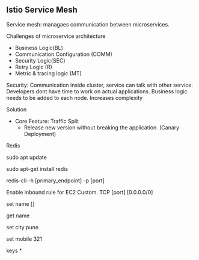 ## Istio Service Mesh

Service mesh: managaes communication between microservices.

Challenges of microservice architecture

- Business Logic(BL)
- Communication Configuration (COMM)
- Security Logic(SEC)
- Retry Logic (R)
- Metric & tracing logic (MT)

Security: Communication inside cluster, service can talk with other service. Developers dont have time to work on actual applications. Business logic needs to be added to each node. Increases complexity

Solution

- Core Feature: Traffic Split
  - Release new version without breaking the application. (Canary Deployment)



Redis

sudo apt update

sudo apt-get install redis

redis-cli -h [primary_endpoint] -p [port]

Enable inbound rule for EC2 Custom. TCP [port] [0.0.0.0/0]

set name []

get name

set city pune

set mobile 321

keys *



